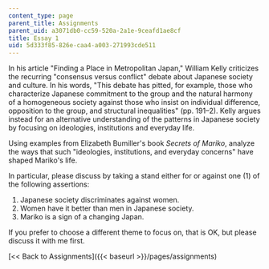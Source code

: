 ```yaml
---
content_type: page
parent_title: Assignments
parent_uid: a3071db0-cc59-520a-2a1e-9ceafd1ae8cf
title: Essay 1
uid: 5d333f85-826e-caa4-a003-271993cde511
---
```


In his article "Finding a Place in Metropolitan Japan," William Kelly criticizes the recurring "consensus versus conflict" debate about Japanese society and culture. In his words, "This debate has pitted, for example, those who characterize Japanese commitment to the group and the natural harmony of a homogeneous society against those who insist on individual difference, opposition to the group, and structural inequalities" (pp. 191–2). Kelly argues instead for an alternative understanding of the patterns in Japanese society by focusing on ideologies, institutions and everyday life.

Using examples from Elizabeth Bumiller's book _Secrets of Mariko_, analyze the ways that such "ideologies, institutions, and everyday concerns" have shaped Mariko's life.

In particular, please discuss by taking a stand either for or against one (1) of the following assertions:

1.  Japanese society discriminates against women.
2.  Women have it better than men in Japanese society.
3.  Mariko is a sign of a changing Japan.

If you prefer to choose a different theme to focus on, that is OK, but please discuss it with me first.

[\<\< Back to Assignments]({{< baseurl >}}/pages/assignments)